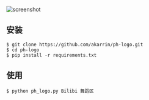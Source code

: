 ![screenshot](https://raw.githubusercontent.com/akarrin/ph-logo/master/PHLogo.png)


## 安装

```shell
$ git clone https://github.com/akarrin/ph-logo.git
$ cd ph-logo
$ pip install -r requirements.txt
```

## 使用

```shell
$ python ph_logo.py Bilibi 舞蹈区
```

